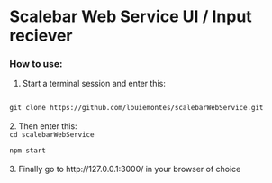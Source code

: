 # Scalebar Web Service UI / Input reciever

### How to use:
1. Start a terminal session and enter this:
<code>
git clone https://github.com/louiemontes/scalebarWebService.git
</code>
<br>
2. Then enter this:
<code>
cd scalebarWebService
</code>
<code>
npm start
</code>
<br>
3. Finally go to http://127.0.0.1:3000/ in your browser of choice
